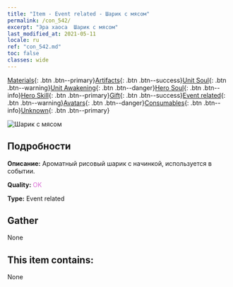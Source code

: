 ```yaml
---
title: "Item - Event related - Шарик с мясом"
permalink: /con_542/
excerpt: "Эра хаоса  Шарик с мясом"
last_modified_at: 2021-05-11
locale: ru
ref: "con_542.md"
toc: false
classes: wide
---
```

 [Materials](/ItemsRU/){: .btn .btn--primary}[Artifacts](/ItemsRU/Artifacts/){: .btn .btn--success}[Unit Soul](/ItemsRU/UnitSoul/){: .btn .btn--warning}[Unit Awakening](/ItemsRU/UnitAwakening/){: .btn .btn--danger}[Hero Soul](/ItemsRU/HeroSoul/){: .btn .btn--info}[Hero Skill](/ItemsRU/HeroSkill/){: .btn .btn--primary}[Gift](/ItemsRU/Gift/){: .btn .btn--success}[Event related](/ItemsRU/Events/){: .btn .btn--warning}[Avatars](/ItemsRU/Avatars/){: .btn .btn--danger}[Consumables](/ItemsRU/Consumables/){: .btn .btn--info}[Unknown](/ItemsRU/Unknown/){: .btn .btn--primary}

 ![Шарик с мясом](/images/t/i_10028.png)

## Подробности
 **Описание:** Ароматный рисовый шарик с начинкой, используется в событии.

 **Quality:** <span style="color: #DA70D6">OK</span>

 **Type:** Event related

## Gather

  None

## This item contains:

  None

